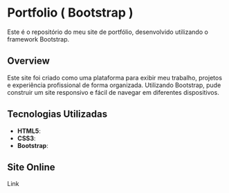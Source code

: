 # Portfolio ( Bootstrap )

Este é o repositório do meu site de portfólio, desenvolvido utilizando o framework Bootstrap.

## Overview

Este site foi criado como uma plataforma para exibir meu trabalho, projetos e experiência profissional de forma organizada. 
Utilizando Bootstrap, pude construir um site responsivo e fácil de navegar em diferentes dispositivos.

## Tecnologias Utilizadas
- **HTML5**:
- **CSS3**:
- **Bootstrap**:

## Site Online

Link 